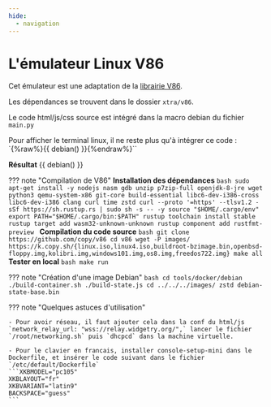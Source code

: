 ```yaml
---
hide:
  - navigation
---
```


# L'émulateur Linux V86

Cet émulateur est une adaptation de la [librairie V86](https://github.com/copy/v86).

Les dépendances se trouvent dans le dossier `xtra/v86`.

Le code html/js/css source est intégré dans la macro debian du fichier `main.py`

Pour afficher le terminal linux, il ne reste plus qu'à intégrer ce code : `{%raw%}{{ debian() }}{%endraw%}``

**Résultat**
{{ debian() }}


??? note "Compilation de V86"
    **Installation des dépendances**
    ```bash
    sudo apt-get install -y nodejs nasm gdb unzip p7zip-full openjdk-8-jre wget python3 qemu-system-x86 git-core build-essential libc6-dev-i386-cross libc6-dev-i386 clang curl time zstd
    curl --proto '=https' --tlsv1.2 -sSf https://sh.rustup.rs | sudo sh -s -- -y
    source "$HOME/.cargo/env"
    export PATH="$HOME/.cargo/bin:$PATH"
    rustup toolchain install stable
    rustup target add wasm32-unknown-unknown
    rustup component add rustfmt-preview
    ```
    **Compilation du code source**
    ```bash
    git clone https://github.com/copy/v86
    cd v86
    wget -P images/ https://k.copy.sh/{linux.iso,linux4.iso,buildroot-bzimage.bin,openbsd-floppy.img,kolibri.img,windows101.img,os8.img,freedos722.img}
    make all
    ```
    **Tester en local**
    ```bash
    make run
    ```

??? note "Création d'une image Debian"
    ```bash
    cd tools/docker/debian
    ./build-container.sh
    ./build-state.js
    cd ../../../images/
    zstd debian-state-base.bin
    ```

??? note "Quelques astuces d'utilisation"

    - Pour avoir réseau, il faut ajouter cela dans la conf du html/js
    `network_relay_url: "wss://relay.widgetry.org/",` lancer le fichier `/root/networking.sh` puis `dhcpcd` dans la machine virtuelle.

    - Pour le clavier en francais, installer console-setup-mini dans le Dockerfile, et insérer le code suivant dans le fichier `/etc/default/Dockerfile`
    ```XKBMODEL="pc105"
    XKBLAYOUT="fr"
    XKBVARIANT="latin9"
    BACKSPACE="guess"
    ```
